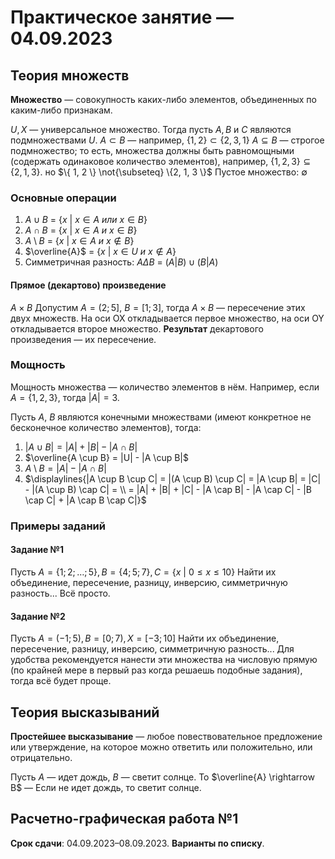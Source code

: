 # Практическое занятие — 04.09.2023
## Теория множеств

**Множество** — совокупность каких-либо элементов, объединенных по каким-либо признакам.

$U, X$ — универсальное множество.
Тогда пусть $A, B$ и $C$ являются подмножествами $U$.
$A \subset B$ — например, $\{1, 2\} \subset \{2, 3, 1\}$
$A \subseteq B$  — строгое подмножество; то есть, множества должны быть равномощными (содержать одинаковое количество элементов), например, $\{1, 2, 3\} \subseteq \{2, 1, 3\}$. но $\{ 1, 2 \} \not{\subseteq} \{2, 1, 3 \}$
Пустое множество: $\emptyset$
### Основные операции

1. $A \cup B$ = $\{ x \ | \ x \in A \ или \ x \in B\}$
2. $A \cap B$ = $\{ x \ | \ x \in A \ и \ x \in B \}$
3. $A \setminus B$  = $\{ x \ | \ x \in A \ и \ x \notin B \}$
4. $\overline{A}$ = $\{ x \ | \ x \in U \ и \ x \notin A \}$
5. Симметричная разность: $A \Delta B$ = $(A | B) \cup (B | A)$
#### Прямое (декартово) произведение

$A \times B$
Допустим $A = (2; 5]$, $B = [1; 3]$, тогда $A \times B$ — пересечение этих двух множеств. На оси OX откладывается первое множество, на оси OY откладывается второе множество. **Результат** декартового произведения — их пересечение.
### Мощность

Мощность множества — количество элементов в нём. Например, если $A = \{ 1, 2, 3 \}$, тогда $|A| = 3$.

Пусть $A$, $B$ являются конечными множествами (имеют конкретное не бесконечное количество элементов), тогда:
1. $|A \cup B| = |A| + |B| - |A \cap B|$
2. $\overline{A \cup B} = |U| - |A \cup B|$
3. $A \setminus B = |A| - |A \cap B|$
4. $\displaylines{|A \cup B \cup C| = |(A \cup B) \cup C| = |A \cup B| = |C| - |(A \cup B) \cap C| = \\ = |A| + |B| + |C| - |A \cap B| - |A \cap C| - |B \cap C| + |A \cap B \cap C|}$
### Примеры заданий
#### Задание №1

Пусть $A = \{1; 2; \dots; 5\}, B = \{4; 5; 7\}, C = \{x \ | \ 0 \le x \le 10 \}$ 
Найти их объединение, пересечение, разницу, инверсию, симметричную разность...
Всё просто.
#### Задание №2

Пусть $A = (-1; 5), B = [0; 7), X = [-3; 10]$
Найти их объединение, пересечение, разницу, инверсию, симметричную разность...
Для удобства рекомендуется нанести эти множества на числовую прямую (по крайней мере в первый раз когда решаешь подобные задания), тогда всё будет проще.
## Теория высказываний

**Простейшее высказывание** — любое повествовательное предложение или утверждение, на которое можно ответить или положительно, или отрицательно.

Пусть $A$ — идет дождь, $B$ — светит солнце. То $\overline{A} \rightarrow B$ — Если не идет дождь, то светит солнце.
## Расчетно-графическая работа №1

**Срок сдачи**: 04.09.2023–08.09.2023. **Варианты по списку**. 
